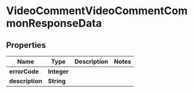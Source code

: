 # VideoCommentVideoCommentCommonResponseData

## Properties
Name | Type | Description | Notes
------------ | ------------- | ------------- | -------------
**errorCode** | **Integer** |  | 
**description** | **String** |  | 
